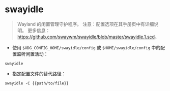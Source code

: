 # swayidle

> Wayland 的闲置管理守护程序。
> 注意：配置选项在其手册页中有详细说明。
> 更多信息：<https://github.com/swaywm/swayidle/blob/master/swayidle.1.scd>。

- 使用 `$XDG_CONFIG_HOME/swayidle/config` 或 `$HOME/swayidle/config` 中的配置监听闲置活动：

`swayidle`

- 指定配置文件的替代路径：

`swayidle -C {{path/to/file}}`